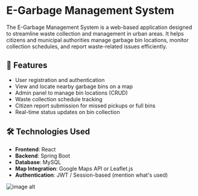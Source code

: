# E-Garbage Management System

The E-Garbage Management System is a web-based application designed to streamline waste collection and management in urban areas. It helps citizens and municipal authorities manage garbage bin locations, monitor collection schedules, and report waste-related issues efficiently.

## 🚀 Features

- User registration and authentication
- View and locate nearby garbage bins on a map
- Admin panel to manage bin locations (CRUD)
- Waste collection schedule tracking
- Citizen report submission for missed pickups or full bins
- Real-time status updates on bin collection

## 🛠️ Technologies Used

- **Frontend**:  React
- **Backend**: Spring Boot
- **Database**:  MySQL
- **Map Integration**: Google Maps API or Leaflet.js
- **Authentication**: JWT / Session-based (mention what's used)

![image alt](https://github.com/Aravinda-99/E_Garbage_Management_System/blob/8e289dc6ce25a43da153b9d4b620dca228faf937/E-farbage-management.jpeg)
